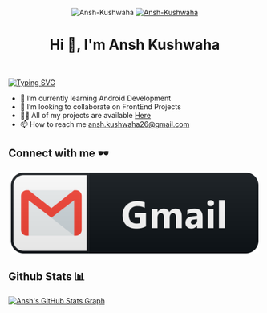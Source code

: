 <p align="center">
<img src="https://komarev.com/ghpvc/?username=deepesh16b&label=Profile%20views&color=6805D3&style=flat" alt="Ansh-Kushwaha" />
 <a href="https://github.com/Ansh-Kushwaha?tab=followers"> 
  <img src="https://img.shields.io/github/followers/Ansh-Kushwaha.svg?style=social&label=Follow" alt="Ansh-Kushwaha" />
 </a>
</p>

<h1 align = "center"> Hi 👋, I'm Ansh Kushwaha </h1><br>

[![Typing SVG](https://readme-typing-svg.herokuapp.com?font=Fira+Code&weight=500&size=21&duration=4500&pause=1000&color=89E1FF&multiline=true&width=700&lines=A+passionate+Android+Developer+from+India)](https://git.io/typing-svg)

- 🌱 I’m currently learning Android Development
- 👯 I’m looking to collaborate on FrontEnd Projects
- 👨‍💻 All of my projects are available [Here](https://github.com/Ansh-Kushwaha/)
- 📫 How to reach me ansh.kushwaha26@gmail.com

## Connect with me 🕶
<p align="left" style="margin: 0 5px;">
<!--  <a href="https://linkedin.com/in/anshkushwaha">
    <img src="icons/linkedin.svg" alt="Linkedin" style="vertical-align:top margin:6px 4px">
  </a> 
  <a href="https://twitter.com/AnshKushwaha26">
    <img src="icons/twitter.svg" alt="Twitter" style="vertical-align:top margin:6px 4px">
  </a> 
  -->
  <a href="mailto:ansh.kushwaha26@gmail.com">
    <img src="icons/gmail.png" alt="Gmail" style="vertical-align:top margin:6px 4px">
  </a>
</p>

## Github Stats 📊
<a href="https://github.com/Ansh-Kushwaha/Ansh-Kushwaha">
  <img align="center" src="https://github-profile-summary-cards.vercel.app/api/cards/profile-details?username=Ansh-Kushwaha&theme=radical&hide_border=true)](https://github.com/Ansh-Kushwaha" alt="Ansh's GitHub Stats Graph"/>
</a><br>
